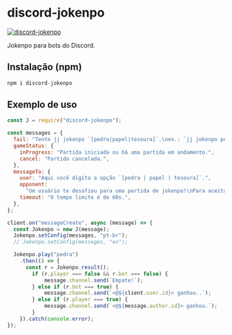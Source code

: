 # discord-jokenpo

[![discord-jokenpo](https://nodei.co/npm/discord-jokenpo.png)](https://nodei.co/npm/discord-jokenpo/)

Jokenpo para bots do Discord.

## Instalação (npm)

```js
npm i discord-jokenpo
```

## Exemplo de uso

```js
const J = require("discord-jokenpo");

const messages = {
  fail: "Tente jj jokenpo `[pedra|papel|tesoura]`.\nex.: `jj jokenpo pedra`",
  gameStatus: {
    inProgress: "Partida iniciada ou há uma partida em andamento.",
    cancel: "Partida cancelada.",
  },
  messageTo: {
    user: "Aqui você digita a opção `[pedra | papel | tesoura]`.",
    opponent:
      "Um usuário te desafiou para uma partida de jokenpo!\nPara aceitar é necessário apenas digitar a opção `[pedra | papel | tesoura]`",
    timeout: "O tempo limite é de 60s.",
  },
};

client.on("messageCreate", async (message) => {
  const Jokenpo = new J(message);
  Jokenpo.setConfig(messages, "pt-br");
  // Jokenpo.setConfig(messages, "en");

  Jokenpo.play("pedra")
    .then(() => {
      const r = Jokenpo.result();
        if (r.player === false && r.bot === false) {
            message.channel.send(`Empate!`);
        } else if (r.bot === true) {
            message.channel.send(`<@${client.user.id}> ganhou..`);
        } else if (r.player === true) {
            message.channel.send(`<@${message.author.id}> ganhou.`);
        }
    }).catch(console.error);
});
```
